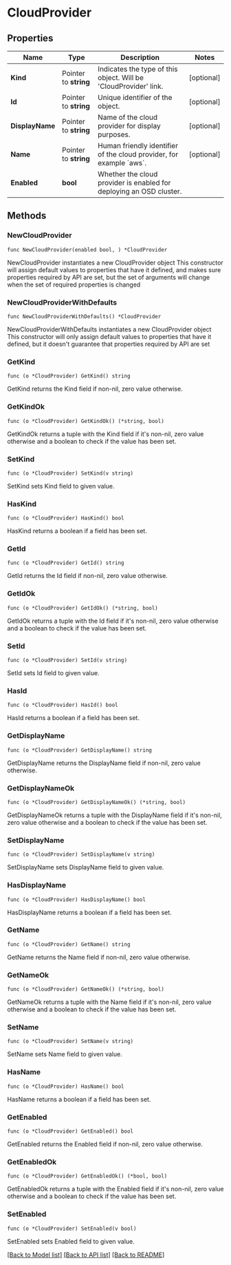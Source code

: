 # CloudProvider

## Properties

Name | Type | Description | Notes
------------ | ------------- | ------------- | -------------
**Kind** | Pointer to **string** | Indicates the type of this object. Will be &#39;CloudProvider&#39; link. | [optional] 
**Id** | Pointer to **string** | Unique identifier of the object. | [optional] 
**DisplayName** | Pointer to **string** | Name of the cloud provider for display purposes. | [optional] 
**Name** | Pointer to **string** | Human friendly identifier of the cloud provider, for example &#x60;aws&#x60;. | [optional] 
**Enabled** | **bool** | Whether the cloud provider is enabled for deploying an OSD cluster. | 


## Methods

### NewCloudProvider

`func NewCloudProvider(enabled bool, ) *CloudProvider`

NewCloudProvider instantiates a new CloudProvider object
This constructor will assign default values to properties that have it defined,
and makes sure properties required by API are set, but the set of arguments
will change when the set of required properties is changed

### NewCloudProviderWithDefaults

`func NewCloudProviderWithDefaults() *CloudProvider`

NewCloudProviderWithDefaults instantiates a new CloudProvider object
This constructor will only assign default values to properties that have it defined,
but it doesn't guarantee that properties required by API are set


### GetKind

`func (o *CloudProvider) GetKind() string`

GetKind returns the Kind field if non-nil, zero value otherwise.

### GetKindOk

`func (o *CloudProvider) GetKindOk() (*string, bool)`

GetKindOk returns a tuple with the Kind field if it's non-nil, zero value otherwise
and a boolean to check if the value has been set.

### SetKind

`func (o *CloudProvider) SetKind(v string)`

SetKind sets Kind field to given value.

### HasKind

`func (o *CloudProvider) HasKind() bool`

HasKind returns a boolean if a field has been set.


### GetId

`func (o *CloudProvider) GetId() string`

GetId returns the Id field if non-nil, zero value otherwise.

### GetIdOk

`func (o *CloudProvider) GetIdOk() (*string, bool)`

GetIdOk returns a tuple with the Id field if it's non-nil, zero value otherwise
and a boolean to check if the value has been set.

### SetId

`func (o *CloudProvider) SetId(v string)`

SetId sets Id field to given value.

### HasId

`func (o *CloudProvider) HasId() bool`

HasId returns a boolean if a field has been set.


### GetDisplayName

`func (o *CloudProvider) GetDisplayName() string`

GetDisplayName returns the DisplayName field if non-nil, zero value otherwise.

### GetDisplayNameOk

`func (o *CloudProvider) GetDisplayNameOk() (*string, bool)`

GetDisplayNameOk returns a tuple with the DisplayName field if it's non-nil, zero value otherwise
and a boolean to check if the value has been set.

### SetDisplayName

`func (o *CloudProvider) SetDisplayName(v string)`

SetDisplayName sets DisplayName field to given value.

### HasDisplayName

`func (o *CloudProvider) HasDisplayName() bool`

HasDisplayName returns a boolean if a field has been set.


### GetName

`func (o *CloudProvider) GetName() string`

GetName returns the Name field if non-nil, zero value otherwise.

### GetNameOk

`func (o *CloudProvider) GetNameOk() (*string, bool)`

GetNameOk returns a tuple with the Name field if it's non-nil, zero value otherwise
and a boolean to check if the value has been set.

### SetName

`func (o *CloudProvider) SetName(v string)`

SetName sets Name field to given value.

### HasName

`func (o *CloudProvider) HasName() bool`

HasName returns a boolean if a field has been set.


### GetEnabled

`func (o *CloudProvider) GetEnabled() bool`

GetEnabled returns the Enabled field if non-nil, zero value otherwise.

### GetEnabledOk

`func (o *CloudProvider) GetEnabledOk() (*bool, bool)`

GetEnabledOk returns a tuple with the Enabled field if it's non-nil, zero value otherwise
and a boolean to check if the value has been set.

### SetEnabled

`func (o *CloudProvider) SetEnabled(v bool)`

SetEnabled sets Enabled field to given value.




[[Back to Model list]](../README.md#documentation-for-models) [[Back to API list]](../README.md#documentation-for-api-endpoints) [[Back to README]](../README.md)

